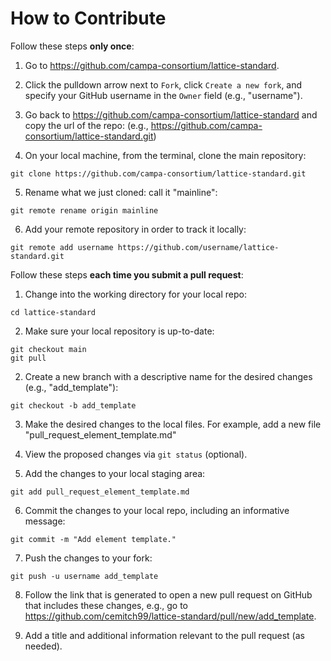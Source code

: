 # How to Contribute

Follow these steps **only once**:
1. Go to https://github.com/campa-consortium/lattice-standard.

2. Click the pulldown arrow next to `Fork`, click `Create a new fork`, and specify your GitHub username in the `Owner` field (e.g., "username").

3. Go back to https://github.com/campa-consortium/lattice-standard and copy the url of the repo:
(e.g., https://github.com/campa-consortium/lattice-standard.git)

4. On your local machine, from the terminal, clone the main repository:
```
git clone https://github.com/campa-consortium/lattice-standard.git
```

5. Rename what we just cloned:  call it "mainline":
```
git remote rename origin mainline
```

6.  Add your remote repository in order to track it locally:
```
git remote add username https://github.com/username/lattice-standard.git
```

Follow these steps **each time you submit a pull request**:
1. Change into the working directory for your local repo:
```
cd lattice-standard
```

2. Make sure your local repository is up-to-date:
```
git checkout main
git pull
```

2. Create a new branch with a descriptive name for the desired changes (e.g., "add_template"):
```
git checkout -b add_template
```

3. Make the desired changes to the local files.
For example, add a new file "pull_request_element_template.md"

4. View the proposed changes via `git status` (optional).

5. Add the changes to your local staging area:
```
git add pull_request_element_template.md
```

6. Commit the changes to your local repo, including an informative message:
```
git commit -m "Add element template."
```

7. Push the changes to your fork:
```
git push -u username add_template
```

8. Follow the link that is generated to open a new pull request on GitHub that includes these changes, e.g., go to  https://github.com/cemitch99/lattice-standard/pull/new/add_template.

9. Add a title and additional information relevant to the pull request (as needed).

